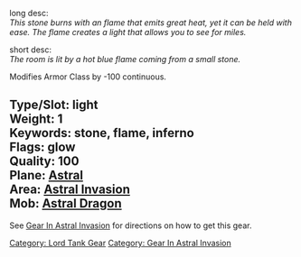 long desc:  
*This stone burns with an flame that emits great heat, yet it can be
held with ease. The flame creates a light that allows you to see for
miles.*

short desc:  
*The room is lit by a hot blue flame coming from a small stone.*

  
Modifies Armor Class by -100 continuous.  
  
Type/Slot: light  
Weight: 1  
Keywords: stone, flame, inferno  
Flags: glow  
Quality: 100  
Plane: [Astral](:Category:Astral "wikilink")  
Area: [Astral Invasion](:Category:Astral_Invasion "wikilink")  
Mob: [Astral Dragon](Astral_Dragon "wikilink")  
----

See [Gear In Astral
Invasion](:Category:Gear_In_Astral_Invasion "wikilink") for directions
on how to get this gear.

[Category: Lord Tank Gear](Category:_Lord_Tank_Gear "wikilink")
[Category: Gear In Astral
Invasion](Category:_Gear_In_Astral_Invasion "wikilink")
